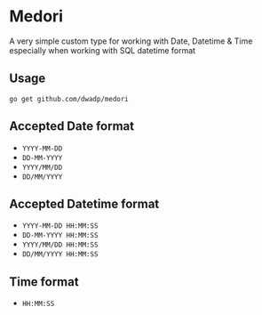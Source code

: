 # Medori
A very simple custom type for working with Date, Datetime & Time especially when working with SQL datetime format

## Usage
`go get github.com/dwadp/medori`

## Accepted Date format
* `YYYY-MM-DD`
* `DD-MM-YYYY`
* `YYYY/MM/DD`
* `DD/MM/YYYY`

## Accepted Datetime format
* `YYYY-MM-DD HH:MM:SS`
* `DD-MM-YYYY HH:MM:SS`
* `YYYY/MM/DD HH:MM:SS`
* `DD/MM/YYYY HH:MM:SS`

## Time format
* `HH:MM:SS`
